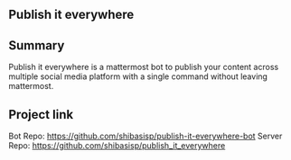 ## Publish it everywhere

## Summary

Publish it everywhere is a mattermost bot to publish your content across multiple social media platform with a single command without leaving mattermost.

## Project link

Bot Repo: https://github.com/shibasisp/publish-it-everywhere-bot
Server Repo: https://github.com/shibasisp/publish_it_everywhere
